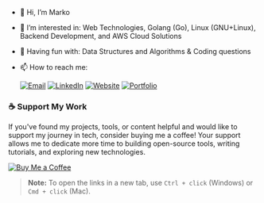 - 👋 Hi, I’m Marko
- 👀 I’m interested in: Web Technologies, Golang (Go), Linux (GNU+Linux), Backend Development, and AWS Cloud Solutions
- 🎡 Having fun with: Data Structures and Algorithms & Coding questions
- 📫 How to reach me:

  [![Email](https://img.shields.io/badge/Email-ddjura87@gmail.com-D14836?style=flat-square&logo=gmail&logoColor=white)](mailto:ddjura87@gmail.com)
  [![LinkedIn](https://img.shields.io/badge/LinkedIn-Profile-blue?style=flat-square&logo=linkedin)](https://www.linkedin.com/in/markodurasic/)
  [![Website](https://img.shields.io/badge/Website-markodurasic.com-24292e?style=flat-square&logo=githubpages)](https://www.markodurasic.com/)
  [![Portfolio](https://img.shields.io/badge/Tech%20Portfolio-Linktree-39E09B?style=flat-square&logo=linktree)](https://linktr.ee/techmarko)

### ☕ Support My Work

If you've found my projects, tools, or content helpful and would like to support my journey in tech, consider buying me a coffee! Your support allows me to dedicate more time to building open-source tools, writing tutorials, and exploring new technologies.

[![Buy Me a Coffee](https://img.buymeacoffee.com/button-api/?text=Buy%20me%20a%20coffee&emoji=&slug=techmarko&button_colour=FFDD00&font_colour=000000&font_family=Arial&outline_colour=000000&coffee_colour=ffffff)](https://www.buymeacoffee.com/techmarko)

> **Note:** To open the links in a new tab, use `Ctrl + click` (Windows) or `Cmd + click` (Mac).
